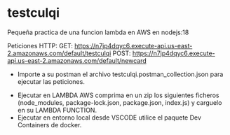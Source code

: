 # testculqi
Pequeña practica de una funcion lambda en AWS en nodejs:18

Peticiones HTTP:
GET: https://n7jp4dqyc6.execute-api.us-east-2.amazonaws.com/default/testculqi
POST: https://n7jp4dqyc6.execute-api.us-east-2.amazonaws.com/default/newcard

* Importe a su postman el archivo testculqi.postman_collection.json para ejecutar las peticiones.

- Ejecutar en LAMBDA AWS comprima en un zip los siguientes ficheros (node_modules, package-lock.json, package.json, index.js) y carguelo en su LAMBDA FUNCTION.
- Ejecutar en entorno local desde VSCODE utilice el paquete Dev Containers de docker.